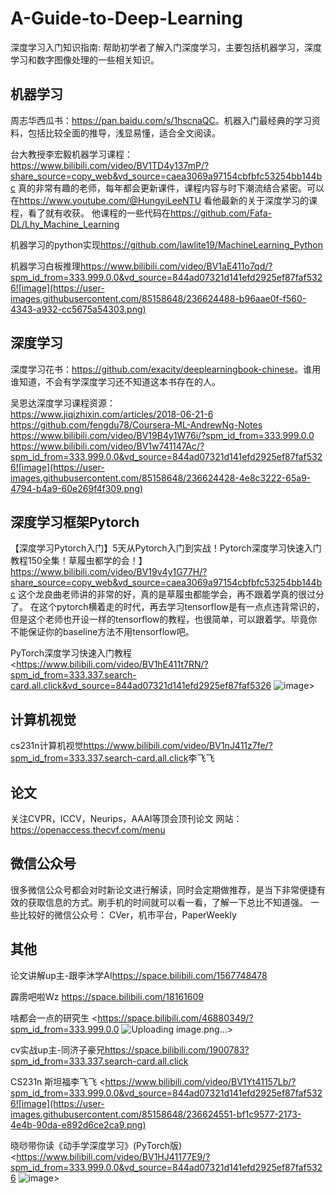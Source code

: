 # A-Guide-to-Deep-Learning
深度学习入门知识指南: 帮助初学者了解入门深度学习，主要包括机器学习，深度学习和数字图像处理的一些相关知识。

## 机器学习

周志华西瓜书：<https://pan.baidu.com/s/1hscnaQC>。机器入门最经典的学习资料，包括比较全面的推导，浅显易懂，适合全文阅读。

台大教授李宏毅机器学习课程：<https://www.bilibili.com/video/BV1TD4y137mP/?share_source=copy_web&vd_source=caea3069a97154cbfbfc53254bb144bc>
真的非常有趣的老师，每年都会更新课件，课程内容与时下潮流结合紧密。可以在<https://www.youtube.com/@HungyiLeeNTU> 看他最新的关于深度学习的课程，看了就有收获。
他课程的一些代码在<https://github.com/Fafa-DL/Lhy_Machine_Learning>

机器学习的python实现<https://github.com/lawlite19/MachineLearning_Python>

机器学习白板推理<https://www.bilibili.com/video/BV1aE411o7qd/?spm_id_from=333.999.0.0&vd_source=844ad07321d141efd2925ef87faf5326![image](https://user-images.githubusercontent.com/85158648/236624488-b96aae0f-f560-4343-a932-cc5675a54303.png)>


## 深度学习
深度学习花书：<https://github.com/exacity/deeplearningbook-chinese>。谁用谁知道，不会有学深度学习还不知道这本书存在的人。

吴恩达深度学习课程资源：\
<https://www.jiqizhixin.com/articles/2018-06-21-6> \
<https://github.com/fengdu78/Coursera-ML-AndrewNg-Notes>\
<https://www.bilibili.com/video/BV19B4y1W76i/?spm_id_from=333.999.0.0>\
<https://www.bilibili.com/video/BV1w741147Ac/?spm_id_from=333.999.0.0&vd_source=844ad07321d141efd2925ef87faf5326![image](https://user-images.githubusercontent.com/85158648/236624428-4e8c3222-65a9-4794-b4a9-60e269f4f309.png)>



## 深度学习框架Pytorch
【深度学习Pytorch入门】5天从Pytorch入门到实战！Pytorch深度学习快速入门教程150全集！草履虫都学的会！】<https://www.bilibili.com/video/BV19v4y1G77H/?share_source=copy_web&vd_source=caea3069a97154cbfbfc53254bb144bc> 这个龙良曲老师讲的非常的好，真的是草履虫都能学会，再不跟着学真的很过分了。
在这个pytorch横着走的时代，再去学习tensorflow是有一点点违背常识的，但是这个老师也开设一样的tensorflow的教程，也很简单，可以跟着学。毕竟你不能保证你的baseline方法不用tensorflow吧。

PyTorch深度学习快速入门教程
<https://www.bilibili.com/video/BV1hE411t7RN/?spm_id_from=333.337.search-card.all.click&vd_source=844ad07321d141efd2925ef87faf5326
![image](https://user-images.githubusercontent.com/85158648/236624562-e680e4d8-52ad-469a-b451-8bf31f4f9de2.png)>


## 计算机视觉
cs231n计算机视觉<https://www.bilibili.com/video/BV1nJ411z7fe/?spm_id_from=333.337.search-card.all.click>李飞飞

## 论文
关注CVPR，ICCV，Neurips，AAAI等顶会顶刊论文
网站：<https://openaccess.thecvf.com/menu>

## 微信公众号
很多微信公众号都会对时新论文进行解读，同时会定期做推荐，是当下非常便捷有效的获取信息的方式。刷手机的时间就可以看一看，了解一下总比不知道强。
一些比较好的微信公众号：
CVer，机市平台，PaperWeekly

## 其他
论文讲解up主-跟李沐学AI<https://space.bilibili.com/1567748478>


霹雳吧啦Wz <https://space.bilibili.com/18161609>

啥都会一点的研究生 <https://space.bilibili.com/46880349/?spm_id_from=333.999.0.0
![Uploading image.png…]()>

cv实战up主-同济子豪兄<https://space.bilibili.com/1900783?spm_id_from=333.337.search-card.all.click>

CS231n 斯坦福李飞飞 <https://www.bilibili.com/video/BV1Yt41157Lb/?spm_id_from=333.999.0.0&vd_source=844ad07321d141efd2925ef87faf5326![image](https://user-images.githubusercontent.com/85158648/236624551-bf1c9577-2173-4e4b-90da-e892d6ce2ca9.png)

晓唦带你读《动手学深度学习》(PyTorch版)
<https://www.bilibili.com/video/BV1HJ41177E9/?spm_id_from=333.999.0.0&vd_source=844ad07321d141efd2925ef87faf5326
![image](https://user-images.githubusercontent.com/85158648/236624609-8654adf3-ace1-4325-aad5-5c936d3d365e.png)>





